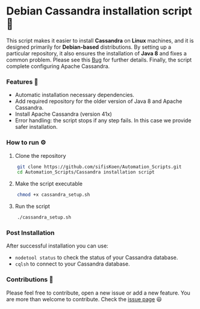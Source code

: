 # Debian Cassandra installation script :bookmark_tabs:

This script makes it easier to install **Cassandra** on **Linux** machines, and it is designed primarily for **Debian-based** distributions. By setting up a particular repository, it also ensures the installation of **Java 8** and fixes a common problem. Please see this [Bug](https://bugs.debian.org/cgi-bin/bugreport.cgi?bug=989736) for further details. Finally, the script complete configuring Apache Cassandra.

### Features :open_file_folder:

- Automatic installation necessary dependencies.
- Add required repository for the older version of Java 8 and Apache Cassandra.
- Install Apache Cassandra (version 41x)
- Error handling: the script stops if any step fails. In this case we provide safer installation.

### How to run :gear:

1. Clone the repository
```bash
    git clone https://github.com/sifisKoen/Automation_Scripts.git
    cd Automation_Scripts/Cassandra installation script
```
2. Make the script executable
```bash
    chmod +x cassandra_setup.sh
```
3. Run the script
```bash
    ./cassandra_setup.sh
```

### Post Installation


After successful installation you can use:

- `nodetool status` to check the status of your Cassandra database.
- `cqlsh` to connect to your Cassandra database.

### Contributions :rocket:

Please feel free to contribute, open a new issue or add a new feature. You are more than welcome to contribute. Check the [issue page](https://github.com/sifisKoen/Automation_Stripts/issues) :smiley: 
